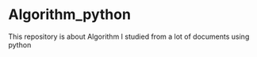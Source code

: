 # Algorithm_python
This repository is about Algorithm I studied from a lot of documents using python

